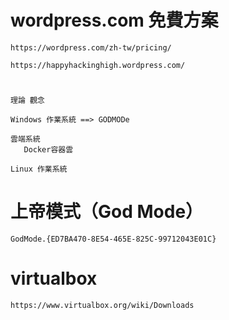 
# wordpress.com 免費方案
```
https://wordpress.com/zh-tw/pricing/

https://happyhackinghigh.wordpress.com/
```

# 
```
理論 觀念

Windows 作業系統 ==> GODMODe

雲端系統
   Docker容器雲
   
Linux 作業系統

```
# 上帝模式（God Mode）
```
GodMode.{ED7BA470-8E54-465E-825C-99712043E01C}
```

# virtualbox
```
https://www.virtualbox.org/wiki/Downloads
```
